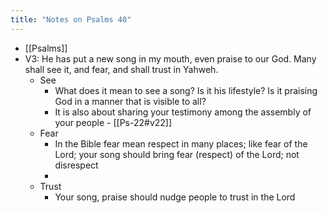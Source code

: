 ```yaml
---
title: "Notes on Psalms 40"
---
```

- [[Psalms]]
- V3: He has put a new song in my mouth, even praise to our God. Many shall see it, and fear, and shall trust in Yahweh.
	- See
		- What does it mean to see a song? Is it his lifestyle? Is it praising God in a manner that is visible to all?
		- It is also about sharing your testimony among the assembly of your people - [[Ps-22#v22]]
	- Fear
		- In the Bible fear mean respect in many places; like fear of the Lord; your song should bring fear (respect) of the Lord; not disrespect
		- 
	- Trust
		- Your song, praise should nudge people to trust in the Lord

